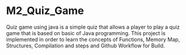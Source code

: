 # M2_Quiz_Game

Quiz game using java is a simple quiz that allows a player to play a quiz game that is based on basic of Java programming. 
This project is implemented in order to learn the concepts of Functions, Memory Map, Structures, Compilation and steps 
and Github Workflow for Build.